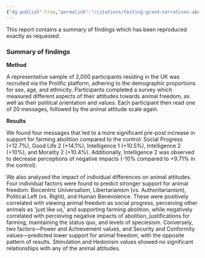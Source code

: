 ```yaml
---
{"dg-publish":true,"permalink":"/citations/testing-grand-narratives-about-animal-freedom-animal-think-tank/","created":"2025-10-23T15:07:50.743+01:00","updated":"2025-10-23T15:07:50.743+01:00"}
---
```



This report contains a summary of findings which has been reproduced exactly as requested.

### Summary of findings

**Method**

A representative sample of 2,000 participants residing in the UK was recruited via the Prolific platform, adhering to the demographic proportions for sex, age, and ethnicity. Participants completed a survey which measured different aspects of their attitudes towards animal freedom, as well as their political orientation and values. Each participant then read one of 20 messages, followed by the animal attitude scale again.

**Results**

We found four messages that led to a more significant pre-post increase in support for farming abolition compared to the control: Social Progress (+12.7%), Good Life 2 (+14.1%), Intelligence 1 (+10.5%), Intelligence 2 (+10%), and Morality 2 (+10.4%). Additionally, Intelligence 2 was observed to decrease perceptions of negative impacts (-10% compared to +9.71% in the control).

We also analysed the impact of individual differences on animal attitudes. Four individual factors were found to predict stronger support for animal freedom: Biocentric Universalism, Libertarianism (vs. Authoritarianism), Political Left (vs. Right), and Human Benevolence. These were positively correlated with viewing animal freedom as social progress, perceiving other animals as 'just like us,' and supporting farming abolition, while negatively correlated with perceiving negative impacts of abolition, justifications for farming, maintaining the status quo, and levels of speciesism. Conversely, two factors—Power and Achievement values, and Security and Conformity values—predicted lower support for animal freedom, with the opposite pattern of results. Stimulation and Hedonism values showed no significant relationships with any of the animal attitudes.
